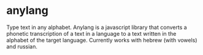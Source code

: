 anylang
=======

Type text in any alphabet. Anylang is a javascript library that converts a phonetic transcription of a text in a language to a text written in the alphabet of the target language. Currently works with hebrew (with vowels) and russian.
